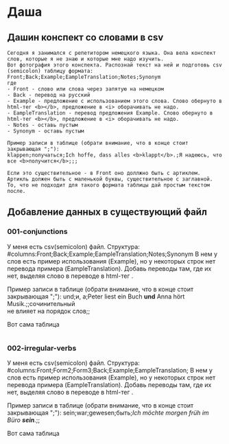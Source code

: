 # Даша

## Дашин конспект со словами в csv

```
Сегодня я занимался с репетитором немецкого языка. Она вела конспект слов, которые я не знаю и которые мне надо изучить.
Вот фотография этого конспекта. Распознай текст на ней и подготовь csv (semicolon) таблицу формата: Front;Back;Example;EampleTranslation;Notes;Synonym
где
- Front - слово или слова через запятую на немецком
- Back - перевод на русский
- Example - предложение с использованием этого слова. Слово обернуто в html-тег <b></b>, предложение в <i> оборачивать не надо.
- EampleTranslation - перевод предложения Example. Слово обернуто в html-тег <b></b>, предложение в <i> оборачивать не надо.
- Notes - оставь пустым
- Synonym - оставь пустым

Пример записи в таблице (обрати внимание, что в конце стоит закрывающая ";"):
klappen;получаться;Ich hoffe, dass alles <b>klappt</b>.;Я надеюсь, что все <b>получится</b>;;;

Если это существительное - в Front оно доллжно быть с артиклем. Артикль должен быть с маленькой буквы, существительное с заглавной.
То, что не подходит для такого формата таблицы дай простым текстом после.
```

## Добавление данных в существующий файл

### 001-conjunctions

У меня есть csv(semicolon) файл.
Структура: #columns:Front;Back;Example;EampleTranslation;Notes;Synonym
В нем у слов есть пример использования (Example), но у некоторых строк нет перевода примера (EampleTranslation).
Добавь переводы там, где их нет, выделяя слово в переводе в html-тег <b></b>.

Пример записи в таблице (обрати внимание, что в конце стоит закрывающая ";"):
und;и, а;Peter liest ein Buch <b>und</b> Anna hört Musik.;;сочинительный<br />не влияет на порядок слов;;

Вот сама таблица

```csv(semilocon)

```

### 002-irregular-verbs

У меня есть csv(semicolon) файл.
Структура: #columns:Front;Form2;Form3;Back;Example;EampleTranslation;
В нем у слов есть пример использования (Example), но у некоторых строк нет перевода примера (EampleTranslation).
Добавь переводы там, где их нет, выделяя слово в переводе в html-тег <b></b>.

Пример записи в таблице (обрати внимание, что в конце стоит закрывающая ";"):
sein;war;gewesen;быть;<i>Ich möchte morgen früh im Büro <b>sein</b>.</i>;;

Вот сама таблица

```csv(semilocon)

```
